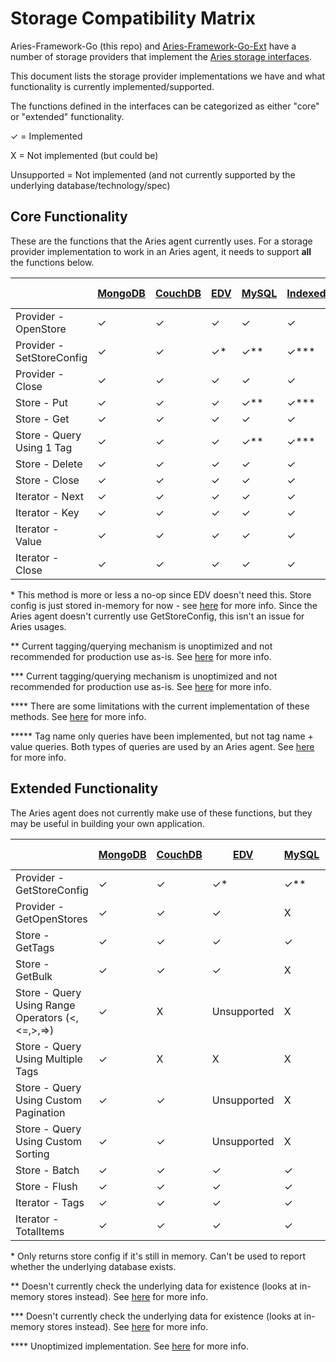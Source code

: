 # Storage Compatibility Matrix

Aries-Framework-Go (this repo) and [Aries-Framework-Go-Ext](https://github.com/hyperledger/aries-framework-go-ext) have a number of storage providers that implement the [Aries storage interfaces](../spi/storage/storage.go).

This document lists the storage provider implementations we have and what functionality is currently implemented/supported.

The functions defined in the interfaces can be categorized as either "core" or "extended" functionality.

✓ = Implemented

X = Not implemented (but could be)

Unsupported = Not implemented (and not currently supported by the underlying database/technology/spec)

## Core Functionality

These are the functions that the Aries agent currently uses. For a storage provider implementation to work in an Aries agent, it needs to support **all** the functions below.

|                           | [MongoDB](https://github.com/hyperledger/aries-framework-go-ext/blob/main/component/storage/mongodb) | [CouchDB](https://github.com/hyperledger/aries-framework-go-ext/blob/main/component/storage/couchdb) | [EDV](https://github.com/hyperledger/aries-framework-go/tree/main/component/storage/edv) | [MySQL](https://github.com/hyperledger/aries-framework-go-ext/tree/main/component/storage/mysql) | [IndexedDB](https://github.com/hyperledger/aries-framework-go/tree/main/component/storage/indexeddb) | [LevelDB](https://github.com/hyperledger/aries-framework-go/tree/main/component/storage/leveldb) | [In-Memory](https://github.com/hyperledger/aries-framework-go/tree/main/component/storageutil/mem) | [PostgreSQL](https://github.com/hyperledger/aries-framework-go-ext/tree/main/component/storage/postgresql) |
|---------------------------|------------------------------------------------------------------------------------------------------|------------------------------------------------------------------------------------------------------|------------------------------------------------------------------------------------------|--------------------------------------------------------------------------------------------------|------------------------------------------------------------------------------------------------------|--------------------------------------------------------------------------------------------------|----------------------------------------------------------------------------------------------------|------------------------------------------------------------------------------------------------------------|
| Provider - OpenStore      | ✓                                                                                                    | ✓                                                                                                    | ✓                                                                                        | ✓                                                                                                | ✓                                                                                                    | ✓                                                                                                | ✓                                                                                                  | ✓                                                                                                          |
| Provider - SetStoreConfig | ✓                                                                                                    | ✓                                                                                                    | ✓*                                                                                       | ✓**                                                                                              | ✓***                                                                                                 | ✓                                                                                                | ✓                                                                                                  | ✓****                                                                                                      |
| Provider - Close          | ✓                                                                                                    | ✓                                                                                                    | ✓                                                                                        | ✓                                                                                                | ✓                                                                                                    | ✓                                                                                                | ✓                                                                                                  | ✓                                                                                                          |
| Store - Put               | ✓                                                                                                    | ✓                                                                                                    | ✓                                                                                        | ✓**                                                                                              | ✓***                                                                                                 | ✓                                                                                                | ✓                                                                                                  | ✓****                                                                                                      |
| Store - Get               | ✓                                                                                                    | ✓                                                                                                    | ✓                                                                                        | ✓                                                                                                | ✓                                                                                                    | ✓                                                                                                | ✓                                                                                                  | ✓                                                                                                          |
| Store - Query Using 1 Tag | ✓                                                                                                    | ✓                                                                                                    | ✓                                                                                        | ✓**                                                                                              | ✓***                                                                                                 | ✓                                                                                                | ✓                                                                                                  | X*****                                                                                                     |
| Store - Delete            | ✓                                                                                                    | ✓                                                                                                    | ✓                                                                                        | ✓                                                                                                | ✓                                                                                                    | ✓                                                                                                | ✓                                                                                                  | ✓                                                                                                          |
| Store - Close             | ✓                                                                                                    | ✓                                                                                                    | ✓                                                                                        | ✓                                                                                                | ✓                                                                                                    | ✓                                                                                                | ✓                                                                                                  | ✓                                                                                                          |
| Iterator - Next           | ✓                                                                                                    | ✓                                                                                                    | ✓                                                                                        | ✓                                                                                                | ✓                                                                                                    | ✓                                                                                                | ✓                                                                                                  | ✓                                                                                                          |
| Iterator - Key            | ✓                                                                                                    | ✓                                                                                                    | ✓                                                                                        | ✓                                                                                                | ✓                                                                                                    | ✓                                                                                                | ✓                                                                                                  | ✓                                                                                                          |
| Iterator - Value          | ✓                                                                                                    | ✓                                                                                                    | ✓                                                                                        | ✓                                                                                                | ✓                                                                                                    | ✓                                                                                                | ✓                                                                                                  | ✓                                                                                                          |
| Iterator - Close          | ✓                                                                                                    | ✓                                                                                                    | ✓                                                                                        | ✓                                                                                                | ✓                                                                                                    | ✓                                                                                                | ✓                                                                                                  | ✓                                                                                                          |

\* This method is more or less a no-op since EDV doesn't need this. Store config is just stored in-memory for now - see [here](https://github.com/hyperledger/aries-framework-go-ext/issues/2492) for more info. Since the Aries agent doesn't currently use GetStoreConfig, this isn't an issue for Aries usages.

\*\* Current tagging/querying mechanism is unoptimized and not recommended for production use as-is. See [here](https://github.com/hyperledger/aries-framework-go-ext/issues/67) for more info.

\*\*\* Current tagging/querying mechanism is unoptimized and not recommended for production use as-is. See [here](https://github.com/hyperledger/aries-framework-go-ext/issues/2540) for more info.

\*\*\*\* There are some limitations with the current implementation of these methods. See [here](https://github.com/hyperledger/aries-framework-go-ext/issues/229) for more info.

\*\*\*\*\* Tag name only queries have been implemented, but not tag name + value queries. Both types of queries are used by an Aries agent. See [here](https://github.com/hyperledger/aries-framework-go-ext/issues/229) for more info.

## Extended Functionality

The Aries agent does not currently make use of these functions, but they may be useful in building your own application.

|                                                 | [MongoDB](https://github.com/hyperledger/aries-framework-go-ext/blob/main/component/storage/mongodb) | [CouchDB](https://github.com/hyperledger/aries-framework-go-ext/blob/main/component/storage/couchdb) | [EDV](https://github.com/hyperledger/aries-framework-go/tree/main/component/storage/edv) | [MySQL](https://github.com/hyperledger/aries-framework-go-ext/tree/main/component/storage/mysql) | [IndexedDB](https://github.com/hyperledger/aries-framework-go/tree/main/component/storage/indexeddb) | [LevelDB](https://github.com/hyperledger/aries-framework-go/tree/main/component/storage/leveldb) | [In-Memory](https://github.com/hyperledger/aries-framework-go/tree/main/component/storageutil/mem) | [PostgreSQL](https://github.com/hyperledger/aries-framework-go-ext/tree/main/component/storage/postgresql) |
|-------------------------------------------------|------------------------------------------------------------------------------------------------------|------------------------------------------------------------------------------------------------------|------------------------------------------------------------------------------------------|--------------------------------------------------------------------------------------------------|------------------------------------------------------------------------------------------------------|--------------------------------------------------------------------------------------------------|----------------------------------------------------------------------------------------------------|------------------------------------------------------------------------------------------------------------|
| Provider - GetStoreConfig                       | ✓                                                                                                    | ✓                                                                                                    | ✓*                                                                                       | ✓**                                                                                              | ✓***                                                                                                 | ✓***                                                                                             | ✓                                                                                                  | X                                                                                                          |
| Provider - GetOpenStores                        | ✓                                                                                                    | ✓                                                                                                    | ✓                                                                                        | X                                                                                                | X                                                                                                    | ✓                                                                                                | ✓                                                                                                  | X                                                                                                          |
| Store - GetTags                                 | ✓                                                                                                    | ✓                                                                                                    | ✓                                                                                        | ✓                                                                                                | ✓                                                                                                    | ✓                                                                                                | ✓                                                                                                  | X                                                                                                          |
| Store - GetBulk                                 | ✓                                                                                                    | ✓                                                                                                    | ✓                                                                                        | X                                                                                                | X                                                                                                    | ✓****                                                                                            | ✓                                                                                                  | X                                                                                                          |
| Store - Query Using Range Operators (<,<=,>,=>) | ✓                                                                                                    | X                                                                                                    | Unsupported                                                                              | X                                                                                                | X                                                                                                    | X                                                                                                | X                                                                                                  | X                                                                                                          |
| Store - Query Using Multiple Tags               | ✓                                                                                                    | X                                                                                                    | X                                                                                        | X                                                                                                | X                                                                                                    | X                                                                                                | X                                                                                                  | X                                                                                                          |
| Store - Query Using Custom Pagination           | ✓                                                                                                    | ✓                                                                                                    | Unsupported                                                                              | X                                                                                                | X                                                                                                    | X                                                                                                | X                                                                                                  | X                                                                                                          |
| Store - Query Using Custom Sorting              | ✓                                                                                                    | ✓                                                                                                    | Unsupported                                                                              | X                                                                                                | X                                                                                                    | X                                                                                                | X                                                                                                  | X                                                                                                          |
| Store - Batch                                   | ✓                                                                                                    | ✓                                                                                                    | ✓                                                                                        | ✓                                                                                                | ✓                                                                                                    | ✓****                                                                                            | ✓                                                                                                  | X                                                                                                          |
| Store - Flush                                   | ✓                                                                                                    | ✓                                                                                                    | ✓                                                                                        | ✓                                                                                                | ✓                                                                                                    | ✓                                                                                                | ✓                                                                                                  | ✓                                                                                                          |
| Iterator - Tags                                 | ✓                                                                                                    | ✓                                                                                                    | ✓                                                                                        | ✓                                                                                                | ✓                                                                                                    | ✓                                                                                                | ✓                                                                                                  | X                                                                                                          |
| Iterator - TotalItems                           | ✓                                                                                                    | ✓                                                                                                    | ✓                                                                                        | ✓                                                                                                | ✓                                                                                                    | ✓                                                                                                | ✓                                                                                                  | X                                                                                                          |

\* Only returns store config if it's still in memory. Can't be used to report whether the underlying database exists.

\*\* Doesn't currently check the underlying data for existence (looks at in-memory stores instead). See [here](https://github.com/hyperledger/aries-framework-go-ext/issues/167) for more info.

\*\*\* Doesn't currently check the underlying data for existence (looks at in-memory stores instead). See [here](https://github.com/hyperledger/aries-framework-go/issues/2948) for more info.

\*\*\*\* Unoptimized implementation. See [here](https://github.com/hyperledger/aries-framework-go/issues/2605) for more info.